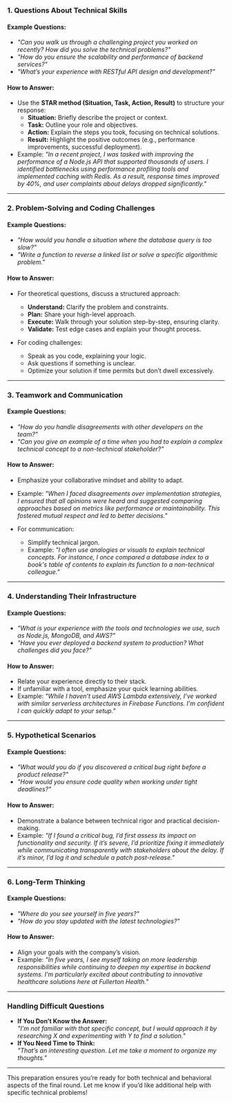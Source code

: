 
### **1. Questions About Technical Skills**

#### Example Questions:

- _"Can you walk us through a challenging project you worked on recently? How did you solve the technical problems?"_
- _"How do you ensure the scalability and performance of backend services?"_
- _"What’s your experience with RESTful API design and development?"_

#### How to Answer:

- Use the **STAR method (Situation, Task, Action, Result)** to structure your response:
    - **Situation:** Briefly describe the project or context.
    - **Task:** Outline your role and objectives.
    - **Action:** Explain the steps you took, focusing on technical solutions.
    - **Result:** Highlight the positive outcomes (e.g., performance improvements, successful deployment).
- Example: _"In a recent project, I was tasked with improving the performance of a Node.js API that supported thousands of users. I identified bottlenecks using performance profiling tools and implemented caching with Redis. As a result, response times improved by 40%, and user complaints about delays dropped significantly."_

---

### **2. Problem-Solving and Coding Challenges**

#### Example Questions:

- _"How would you handle a situation where the database query is too slow?"_
- _"Write a function to reverse a linked list or solve a specific algorithmic problem."_

#### How to Answer:

- For theoretical questions, discuss a structured approach:
    
    - **Understand:** Clarify the problem and constraints.
    - **Plan:** Share your high-level approach.
    - **Execute:** Walk through your solution step-by-step, ensuring clarity.
    - **Validate:** Test edge cases and explain your thought process.
- For coding challenges:
    
    - Speak as you code, explaining your logic.
    - Ask questions if something is unclear.
    - Optimize your solution if time permits but don’t dwell excessively.

---

### **3. Teamwork and Communication**

#### Example Questions:

- _"How do you handle disagreements with other developers on the team?"_
- _"Can you give an example of a time when you had to explain a complex technical concept to a non-technical stakeholder?"_

#### How to Answer:

- Emphasize your collaborative mindset and ability to adapt.
    
- Example: _"When I faced disagreements over implementation strategies, I ensured that all opinions were heard and suggested comparing approaches based on metrics like performance or maintainability. This fostered mutual respect and led to better decisions."_
    
- For communication:
    
    - Simplify technical jargon.
    - Example: _"I often use analogies or visuals to explain technical concepts. For instance, I once compared a database index to a book's table of contents to explain its function to a non-technical colleague."_

---

### **4. Understanding Their Infrastructure**

#### Example Questions:

- _"What is your experience with the tools and technologies we use, such as Node.js, MongoDB, and AWS?"_
- _"Have you ever deployed a backend system to production? What challenges did you face?"_

#### How to Answer:

- Relate your experience directly to their stack.
- If unfamiliar with a tool, emphasize your quick learning abilities.
- Example: _"While I haven’t used AWS Lambda extensively, I’ve worked with similar serverless architectures in Firebase Functions. I’m confident I can quickly adapt to your setup."_

---

### **5. Hypothetical Scenarios**

#### Example Questions:

- _"What would you do if you discovered a critical bug right before a product release?"_
- _"How would you ensure code quality when working under tight deadlines?"_

#### How to Answer:

- Demonstrate a balance between technical rigor and practical decision-making.
- Example: _"If I found a critical bug, I’d first assess its impact on functionality and security. If it’s severe, I’d prioritize fixing it immediately while communicating transparently with stakeholders about the delay. If it’s minor, I’d log it and schedule a patch post-release."_

---

### **6. Long-Term Thinking**

#### Example Questions:

- _"Where do you see yourself in five years?"_
- _"How do you stay updated with the latest technologies?"_

#### How to Answer:

- Align your goals with the company’s vision.
- Example: _"In five years, I see myself taking on more leadership responsibilities while continuing to deepen my expertise in backend systems. I’m particularly excited about contributing to innovative healthcare solutions here at Fullerton Health."_

---

### Handling Difficult Questions

- **If You Don’t Know the Answer:**  
    _"I’m not familiar with that specific concept, but I would approach it by researching X and experimenting with Y to find a solution."_
- **If You Need Time to Think:**  
    _"That’s an interesting question. Let me take a moment to organize my thoughts."_

---

This preparation ensures you’re ready for both technical and behavioral aspects of the final round. Let me know if you’d like additional help with specific technical problems!